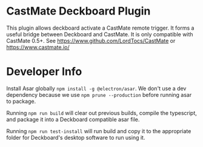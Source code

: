 # CastMate Deckboard Plugin

This plugin allows deckboard activate a CastMate remote trigger. It forms a useful bridge between Deckboard and CastMate. It is only compatible with CastMate 0.5+. See https://www.github.com/LordTocs/CastMate or https://www.castmate.io/

# Developer Info

Install Asar globally `npm install -g @electron/asar`. We don't use a dev dependency because we use `npm prune --production` before running asar to package.

Running `npm run build` will clear out previous builds, compile the typescript, and package it into a Deckboard compatible asar file.

Running `npm run test-install` will run build and copy it to the appropriate folder for Deckboard's desktop software to run using it.